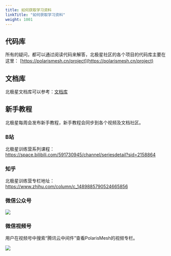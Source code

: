```yaml
---
title: 如何获取学习资料
linkTitle: "如何获取学习资料"
weight: 1001
---
```


## 代码库

所有的疑问，都可以通过阅读代码来解答，北极星社区的各个项目的代码库主要在这里：
[https://polarismesh.cn/project](https://polarismesh.cn/project)

## 文档库

北极星文档库可以参考：[文档库](https://polarismesh.cn/zh/doc/北极星是什么/简介.html#北极星是什么)

## 新手教程

北极星每周会发布新手教程，新手教程会同步到各个视频及文档社区。

### B站

北极星训练营系列课程：<https://space.bilibili.com/591730945/channel/seriesdetail?sid=2158864>

### 知乎

北极星训练营专栏地址：<https://www.zhihu.com/column/c_1489885790524665856>

### 微信公众号

![](../pic/public.png)

### 微信视频号

用户在视频号中搜索“腾讯云中间件”查看PolarisMesh的视频专栏。

![](../pic/video.jpg)
